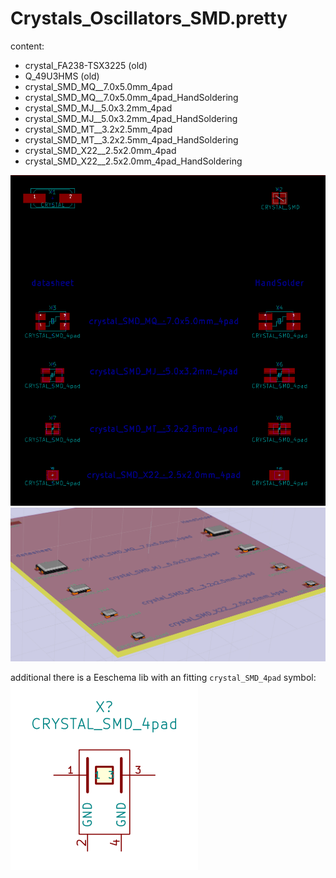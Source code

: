 Crystals_Oscillators_SMD.pretty
===============================

content:  
- crystal_FA238-TSX3225 (old)
- Q_49U3HMS (old)
- crystal_SMD_MQ__7.0x5.0mm_4pad
- crystal_SMD_MQ__7.0x5.0mm_4pad_HandSoldering
- crystal_SMD_MJ__5.0x3.2mm_4pad
- crystal_SMD_MJ__5.0x3.2mm_4pad_HandSoldering
- crystal_SMD_MT__3.2x2.5mm_4pad
- crystal_SMD_MT__3.2x2.5mm_4pad_HandSoldering
- crystal_SMD_X22__2.5x2.0mm_4pad
- crystal_SMD_X22__2.5x2.0mm_4pad_HandSoldering

![Crystals Oscillators SMD pretty library in PCBNew](test_crystal_SMD_PCB.png)
![Crystals Oscillators SMD pretty library 3D](test_crystal_SMD_3D.png)

additional there is a Eeschema lib with an fitting `crystal_SMD_4pad` symbol:  
![Crystals Oscillators SMD pretty library 3D](crystal_smd_4pad.png)
